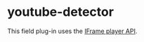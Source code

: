 # youtube-detector

This field plug-in uses the [IFrame player API](https://developers.google.com/youtube/iframe_api_reference).